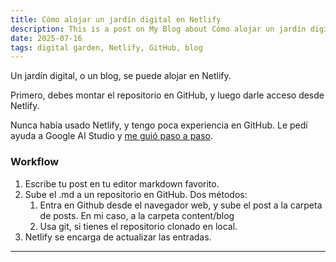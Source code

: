 ```yaml
---
title: Cómo alojar un jardín digital en Netlify
description: This is a post on My Blog about Cómo alojar un jardín digital en Netlify.
date: 2025-07-16
tags: digital garden, Netlify, GitHub, blog
---
```

Un jardín digital, o un blog, se puede alojar en Netlify.

Primero, debes montar el repositorio en GitHub, y luego darle acceso desde Netlify. 

Nunca había usado Netlify, y tengo poca experiencia en GitHub. Le pedí ayuda a Google AI Studio y [me guió paso a paso](https://base-uno.netlify.app/blog/publish-your-blog-with-netlify/).

### Workflow

1. Escribe tu post en tu editor markdown favorito.
2. Sube el .md a un repositorio en GitHub. Dos métodos:
	1. Entra en Github desde el navegador web, y sube el post a la carpeta de posts. En mi caso, a la carpeta content/blog
	2. Usa git, si tienes el repositorio clonado en local.
3. Netlify se encarga de actualizar las entradas.


---
